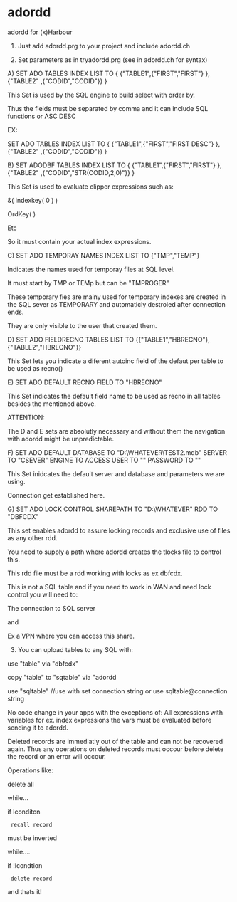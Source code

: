 # adordd
adordd for (x)Harbour


1) Just add adordd.prg to your project and include adordd.ch

2) Set parameters as in tryadordd.prg (see in adordd.ch for syntax)

 A) SET ADO TABLES INDEX LIST TO { {"TABLE1",{"FIRST","FIRST"} }, {"TABLE2" ,{"CODID","CODID"}} }
 
 This Set is used by the SQL engine to build select with order by.
 
 Thus the fields must be separated by comma and it can include SQL functions or ASC DESC
 
 EX:
 
SET ADO TABLES INDEX LIST TO { {"TABLE1",{"FIRST","FIRST DESC"} }, {"TABLE2" ,{"CODID","CODID"}} }

B) SET ADODBF TABLES INDEX LIST TO {  {"TABLE1",{"FIRST","FIRST"} }, {"TABLE2" ,{"CODID","STR(CODID,2,0)"}} }

This Set is used to evaluate clipper expressions such as:

&( indexkey( 0 ) )

OrdKey( )

Etc

So it must contain your actual index expressions.

C) SET ADO TEMPORAY NAMES INDEX LIST TO {"TMP","TEMP"}

Indicates the names used for temporay files at SQL level.

It must start by TMP or TEMp but can be "TMPROGER"

These temporary fies are mainy used for temporary indexes are created in the SQL sever as TEMPORARY and automaticly destroied
after connection ends.

They are only visible to the user that created them.

D) SET ADO FIELDRECNO TABLES LIST TO {{"TABLE1","HBRECNO"},{"TABLE2","HBRECNO"}}

This Set lets you indicate a diferent autoinc field of the defaut per table to be used as recno()

E) SET ADO DEFAULT RECNO FIELD TO "HBRECNO"

This Set indicates the default field name to be used as recno in all tables besides the mentioned above.

ATTENTION:

The D and E sets are absolutly necessary and without them the navigation with adordd might be unpredictable.

F) SET ADO DEFAULT DATABASE TO "D:\WHATEVER\TEST2.mdb" SERVER TO "CSEVER" ENGINE TO ACCESS USER TO "" PASSWORD TO ""

This Set inidcates the default server and database and parameters we are using.

Connection get established here.

G)  SET ADO LOCK CONTROL SHAREPATH TO  "D:\WHATEVER" RDD TO "DBFCDX"

This set enables adordd to assure locking records and exclusive use of files as any other rdd.

You need to supply a path where adordd creates the tlocks file to control this.

This rdd file must be a rdd working with locks as ex dbfcdx.

This is not a SQL table and if you need to work in WAN and need lock control you will need to:

The connection to SQL server

and

Ex a VPN where you can access this share.

3) You can upload tables to any SQL with:

use "table" via "dbfcdx"

copy "table" to "sqtable" via "adordd

use "sqltable" //use with set connection string
or
use sqltable@connection string


No code change in your apps with the exceptions of:
All expressions with variables for ex. index expressions the vars must be evaluated before sending it to adordd.

Deleted records are immediatly out of the table and can not be recovered again.
Thus any operations on deleted records must occour before delete the record or an error will occour.

Operations like:

delete all

while...

  if lconditon
  
     recall record
     
must be inverted

while....

  if !lcondtion
  
     delete record
     

and thats it!

